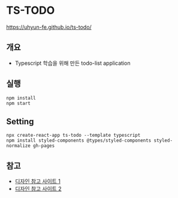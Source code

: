 # TS-TODO

https://uhyun-fe.github.io/ts-todo/

## 개요

-  Typescript 학습을 위해 만든 todo-list application

## 실행

```
npm install
npm start
```

## Setting

```
npx create-react-app ts-todo --template typescript
npm install styled-components @types/styled-components styled-normalize gh-pages
```

## 참고

-  [디자인 참고 사이트 1](https://medium.muz.li/todo-list-inspiration-a1d736c2718a#.p9kc7wuc8)
-  [디자인 참고 사이트 2](https://dribbble.com/shots/6635602-Todo-List-App?utm_source=Pinterest_Shot&utm_campaign=mhdesigner&utm_content=Todo+List+App&utm_medium=Social_Share)

